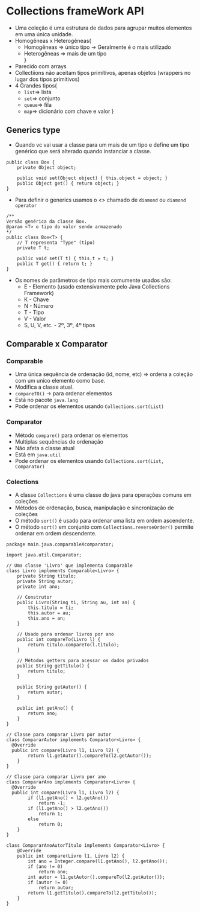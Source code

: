# Collections frameWork API
* Uma coleção é uma estrutura de dados para agrupar muitos elementos em uma única unidade.
* Homogêneas x Heterogêneas{  
    * Homogêneas => único tipo -> Geralmente é o mais utilizado
    * Heterogêneas => mais de um tipo  
}
* Parecido com arrays
* Collectiions não aceitam tipos primitivos, apenas objetos (wrappers no lugar dos tipos primitivos)
* 4 Grandes tipos{  
    * `list`=> lista
    * `set`=> conjunto
    * `queue`=> fila
    * `map`=> dicionário com chave e valor
}

## Generics type
* Quando vc vai usar a classe para um mais de um tipo e define um tipo genérico que será alterado quando instanciar a classe.
~~~
public class Box {
    private Object object;

    public void set(Object object) { this.object = object; }
    public Object get() { return object; }
}
~~~
* Para definir o generics usamos o <> chamado de `diamond` ou `diamond operator`
~~~
/**
Versão genérica da classe Box.
@param <T> o tipo do valor sendo armazenado
*/
public class Box<T> {
	// T representa "Type" (tipo)
    private T t;

    public void set(T t) { this.t = t; }
    public T get() { return t; }
}
~~~
* Os nomes de parâmetros de tipo mais comumente usados são:
    * E - Elemento (usado extensivamente pelo Java Collections Framework)
    * K - Chave
    * N - Número
    * T - Tipo
    * V - Valor
    * S, U, V, etc. - 2º, 3º, 4º tipos

## Comparable x Comparator 
### Comparable
* Uma única sequência de ordenação (id, nome, etc) => ordena a coleção com um unico elemento como base.
* Modifica a classe atual.
* `compareTO()` -> para ordenar elementos
* Está no pacote `java.lang`
* Pode ordenar os elementos usando `Collections.sort(List)`
### Comparator
* Método `compare()` para ordenar os elementos
* Multiplas sequências de ordenação
* Não afeta a classe atual
* Está em `java.util`
* Pode ordenar os elementos usando `Collections.sort(List, Comparator)`
### Colections
* A classe `Collections` é uma classe do java para operações comuns em coleções
* Métodos de ordenação, busca, manipulação e sincronização de coleções
* O método `sort()` é usado para ordenar uma lista em ordem ascendente.
* O método `sort()` em conjunto com `Collections.reverseOrder()` permite ordenar em ordem descendente.
~~~
package main.java.comparableXcomparator;

import java.util.Comparator;

// Uma classe 'Livro' que implementa Comparable
class Livro implements Comparable<Livro> {
	private String titulo;
	private String autor;
	private int ano;

	// Construtor
	public Livro(String ti, String au, int an) {
		this.titulo = ti;
		this.autor = au;
		this.ano = an;
	}

	// Usado para ordenar livros por ano
	public int compareTo(Livro l) {
		return titulo.compareTo(l.titulo);
	}

	// Métodos getters para acessar os dados privados
	public String getTitulo() {
		return titulo;
	}

	public String getAutor() {
		return autor;
	}

	public int getAno() {
		return ano;
	}
}

// Classe para comparar Livro por autor
class CompararAutor implements Comparator<Livro> {
  @Override
  public int compare(Livro l1, Livro l2) {
		return l1.getAutor().compareTo(l2.getAutor());
	}
}

// Classe para comparar Livro por ano
class CompararAno implements Comparator<Livro> {
  @Override
  public int compare(Livro l1, Livro l2) {
		if (l1.getAno() < l2.getAno())
			return -1;
		if (l1.getAno() > l2.getAno())
			return 1;
		else
			return 0;
	}
}

class CompararAnoAutorTitulo implements Comparator<Livro> {
	@Override
	public int compare(Livro l1, Livro l2) {
		int ano = Integer.compare(l1.getAno(), l2.getAno());
		if (ano != 0)
			return ano;
		int autor = l1.getAutor().compareTo(l2.getAutor());
		if (autor != 0)
			return autor;
		return l1.getTitulo().compareTo(l2.getTitulo());
	}
}
~~~
